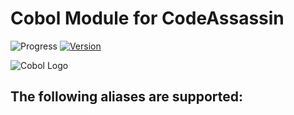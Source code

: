 # Cobol Module for CodeAssassin
![Progress](https://img.shields.io/badge/Module-inProgress-grey.svg)
[![Version](https://img.shields.io/badge/Version-v0.0.0-informational.svg)](https://github.com/Abesuden/Software-Engineering/commits/master/languageModules/Cobol/README.md)

![Cobol Logo](https://github.com/Abesuden/Software-Engineering/blob/master/img/languageLogos/Cobol_logo.png)

## The following aliases are supported:
